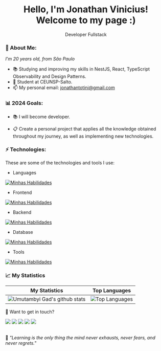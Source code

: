 <h1 align='center'>
  Hello, I'm Jonathan Vinicius!
  <br/>
  Welcome to my page :)
</h1>
<p align='center'>
  Developer Fullstack
</p>

### 🌻 About Me:

<p>
  <em>
    I'm 20 years old, from São Paulo 
  </em>
</p>

- 📚 Studying and improving my skills in NestJS, React, TypeScript Observability and Design Patterns.
- 🚀 Student at CEUNSP-Salto.
- 📫 My personal email: jonathantotini@gmail.com

### 📊 2024 Goals:

- 📚 I will become developer.

- 📋 Create a personal project that applies all the knowledge obtained throughout my journey, as well as implementing new technologies.


### ⚡ Technologies:

These are some of the technologies and tools I use:

- Languages

[![Minhas Habilidades](https://skillicons.dev/icons?i=js,ts,nodejs,py)](https://skillicons.dev)

- Frontend

[![Minhas Habilidades](https://skillicons.dev/icons?i=html,css,jquery,react,next,redux,sass,styledcomponents,tailwind,jest,bootstrap)](https://skillicons.dev)

- Backend

[![Minhas Habilidades](https://skillicons.dev/icons?i=express,nest,docker,prisma,jest,firebase)](https://skillicons.dev)

- Database

[![Minhas Habilidades](https://skillicons.dev/icons?i=mongodb,mysql,postgres)](https://skillicons.dev)

- Tools

[![Minhas Habilidades](https://skillicons.dev/icons?i=aws,azure,git,github,githubactions,gitlab,vitest,grafana,elasticsearch,figma,postman)](https://skillicons.dev)

### 📈 My Statistics

| My Statistics                                                                                                                                                            | Top Languages                                                                                                                                                                    |
| ------------------------------------------------------------------------------------------------------------------------------------------------------------------------ | ---------------------------------------------------------------------------------------------------------------------------------------------------------------------------------- |
| ![Umutambyi Gad's github stats](https://github-readme-stats.vercel.app/api?username=Jonathanfullstack&show_icons=true&hide_border=true&count_private=true&theme=jolly) | ![Top Languages](https://github-readme-stats.vercel.app/api/top-langs/?username=Jonathanfullstack&langs_count=10&count_private=true&hide_border=true&theme=jolly&layout=compact) |




💬 Want to get in touch?

<div>
  <a href = "https://open.spotify.com/user/21n5kjzxtxsswwv2o3v47ktsa"><img src="https://img.shields.io/badge/Spotify-1ED760?style=for-the-badge&logo=spotify&logoColor=white" target="_blank"></a>
  <a href="https://www.linkedin.com/in/jonathan-balieiro" target="_blank"><img src="https://img.shields.io/badge/-LinkedIn-%230077B5?style=for-the-badge&logo=linkedin&logoColor=white" target="_blank"></a>
  <a href="[https://www.linkedin.com/in/jonathan-balieiro](https://www.instagram.com/jonathan_desenvolvedor/)" target="_blank"><img src="![Instagram](https://img.shields.io/badge/Instagram-%23E4405F.svg?style=for-the-badge&logo=Instagram&logoColor=white)" target="_blank"></a>
  <a href="https://api.whatsapp.com/send/?phone=%2B5519992000434&text&app_absent=0" target="_blank"><img src="https://img.shields.io/badge/WhatsApp-25D366?style=for-the-badge&logo=whatsapp&logoColor=white" target="_blank"></a>
  <a href = "mailto:jonathantotini@gmail.com"><img src="https://img.shields.io/badge/-Gmail-%23333?style=for-the-badge&logo=gmail&logoColor=white" target="_blank"></a>
</div>
<br>
<p>🧠 <span style="font-style:italic">"Learning is the only thing the mind never exhausts, never fears, and never regrets."</span></p>



